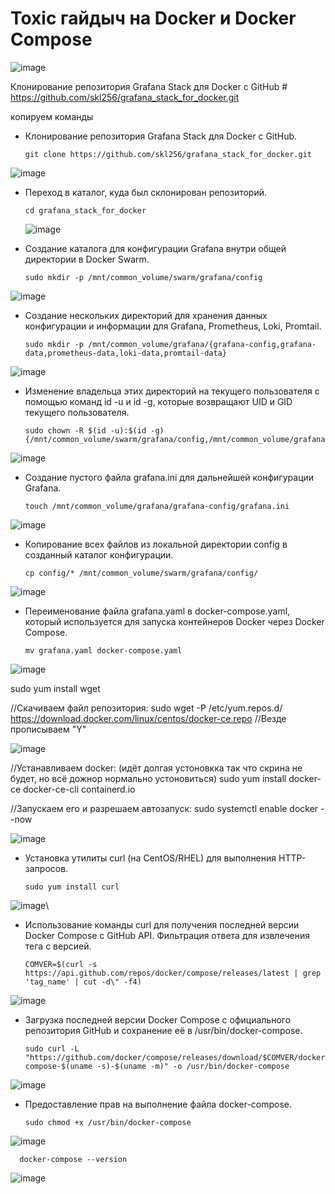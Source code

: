 # Toxic гайдыч на Docker и Docker Compose

![image](https://github.com/user-attachments/assets/100935a5-561f-4dcb-a0e7-abac54091a87)

 Клонирование репозитория Grafana Stack для Docker с GitHub # https://github.com/skl256/grafana_stack_for_docker.git

 копируем команды

* Клонирование репозитория Grafana Stack для Docker с GitHub.

      git clone https://github.com/skl256/grafana_stack_for_docker.git 

![image](https://github.com/user-attachments/assets/6747b311-4286-46c3-b546-83b08e5b6c7a)

* Переход в каталог, куда был склонирован репозиторий.

      cd grafana_stack_for_docker
  
  ![image](https://github.com/user-attachments/assets/619f888f-e5a4-4333-a834-615a2253c9a5)

* Создание каталога для конфигурации Grafana внутри общей директории в Docker Swarm.
 
      sudo mkdir -p /mnt/common_volume/swarm/grafana/config 

![image](https://github.com/user-attachments/assets/71720060-02cb-48be-9d89-8a1db5d2a746)

* Создание нескольких директорий для хранения данных конфигурации и информации для Grafana, Prometheus, Loki, Promtail.

      sudo mkdir -p /mnt/common_volume/grafana/{grafana-config,grafana-data,prometheus-data,loki-data,promtail-data}  

![image](https://github.com/user-attachments/assets/fffd73c6-5231-482c-a6d1-0fed845da4a9)

 * Изменение владельца этих директорий на текущего пользователя с помощью команд id -u и id -g, которые возвращают UID и GID текущего пользователя.

       sudo chown -R $(id -u):$(id -g) {/mnt/common_volume/swarm/grafana/config,/mnt/common_volume/grafana} 

![image](https://github.com/user-attachments/assets/4c297ea4-2eeb-4a1c-b1ca-00191a28483f)

* Создание пустого файла grafana.ini для дальнейшей конфигурации Grafana.

      touch /mnt/common_volume/grafana/grafana-config/grafana.ini 

 ![image](https://github.com/user-attachments/assets/8f9e73d9-a4cf-40cd-a4b0-197cc745f892)
 
 * Копирование всех файлов из локальной директории config в созданный каталог конфигурации.
 
       cp config/* /mnt/common_volume/swarm/grafana/config/ 

![image](https://github.com/user-attachments/assets/74ac2ce7-7c9b-4dda-a620-026cf80d262d)

* Переименование файла grafana.yaml в docker-compose.yaml, который используется для запуска контейнеров Docker через Docker Compose.

      mv grafana.yaml docker-compose.yaml 

![image](https://github.com/user-attachments/assets/6f2b687b-c808-4b4c-b10a-febd78ae6a26)

sudo yum install wget

//Скачиваем файл репозитория:
sudo wget -P /etc/yum.repos.d/ https://download.docker.com/linux/centos/docker-ce.repo
//Везде прописываем "Y"

![image](https://github.com/user-attachments/assets/e8c1a196-d807-4160-bae3-7711afddd348)

//Устанавливаем docker: (идёт долгая устоновкка так что скрина не будет, но всё дожнор нормально устоновиться)
sudo yum install docker-ce docker-ce-cli containerd.io

//Запускаем его и разрешаем автозапуск:
sudo systemctl enable docker --now

![image](https://github.com/user-attachments/assets/9e4eda0a-7f4b-4b22-88fa-5bf31b6a1cd9)


* Установка утилиты curl (на CentOS/RHEL) для выполнения HTTP-запросов.

      sudo yum install curl 

![image](https://github.com/user-attachments/assets/4846fb50-2e40-4a7a-b86b-11dd091bf965)\

* Использование команды curl для получения последней версии Docker Compose с GitHub API. Фильтрация ответа для извлечения тега с версией.

      COMVER=$(curl -s https://api.github.com/repos/docker/compose/releases/latest | grep 'tag_name' | cut -d\" -f4)

![image](https://github.com/user-attachments/assets/6b806cac-3fa7-4489-815c-14ce1b839abd)

* Загрузка последней версии Docker Compose с официального репозитория GitHub и сохранение её в /usr/bin/docker-compose.

      sudo curl -L "https://github.com/docker/compose/releases/download/$COMVER/docker-compose-$(uname -s)-$(uname -m)" -o /usr/bin/docker-compose  

![image](https://github.com/user-attachments/assets/8f6810b1-c165-4e7d-a2de-24cdeb1bfe87)

* Предоставление прав на выполнение файла docker-compose.
 
      sudo chmod +x /usr/bin/docker-compose 
    
 ![image](https://github.com/user-attachments/assets/c0f9a65e-4833-4f2d-9ac9-7409a7192311)

      docker-compose --version

![image](https://github.com/user-attachments/assets/db2a76ad-c8d7-486f-a4b6-7c0264bdd94b)





 


